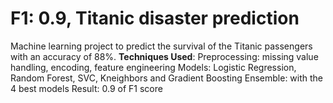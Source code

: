 # F1: 0.9, Titanic disaster prediction
Machine learning project to predict the survival of the Titanic passengers with an accuracy of 88%.
**Techniques Used**:
Preprocessing: missing value handling, encoding, feature engineering
Models: Logistic Regression, Random Forest, SVC, Kneighbors and Gradient Boosting
Ensemble: with the 4 best models
Result: 0.9 of F1 score

